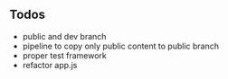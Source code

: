 ## Todos
- public and dev branch
- pipeline to copy only public content to public branch
- proper test framework
- refactor app.js

